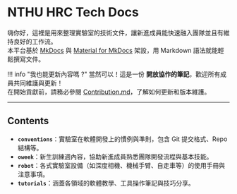 # NTHU HRC Tech Docs

嗨你好，這裡是用來整理實驗室的技術文件，讓新進成員能快速融入團隊並且有維持良好的工作流。  
本平台基於 [MkDocs](https://www.mkdocs.org/) 與 [Material for MkDocs](https://squidfunk.github.io/mkdocs-material/) 架設，用 Markdown 語法就能輕鬆撰寫文件。

!!! info "我也能更新內容嗎 ?"
    當然可以！這是一份 **開放協作的筆記**，歡迎所有成員共同維護與更新！  
    在開始貢獻前，請務必參閱 [Contribution.md](hrc-tech-docs/contribution)，了解如何更新和版本維護。

---

## Contents

- **`conventions`**：實驗室在軟體開發上的慣例與準則，包含 Git 提交格式、Repo 結構等。
- **`oweek`**：新生訓練週內容，協助新進成員熟悉團隊開發流程與基本技能。
- **`robot`**：各式實驗室設備（如深度相機、機械手臂、自走車等）的使用手冊與注意事項。
- **`tutorials`**：涵蓋各領域的軟體教學、工具操作筆記與技巧分享。
